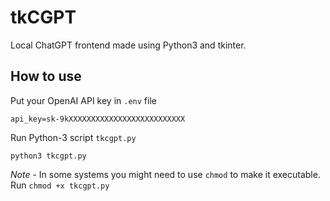 # tkCGPT
Local ChatGPT frontend made using Python3 and tkinter.

## How to use
Put your OpenAI API key in `.env` file 
```
api_key=sk-9kXXXXXXXXXXXXXXXXXXXXXXXXXX
```
Run Python-3 script `tkcgpt.py`
```
python3 tkcgpt.py
```
*Note* - In some systems you might need to use `chmod` to make it executable.
Run `chmod +x tkcgpt.py`
